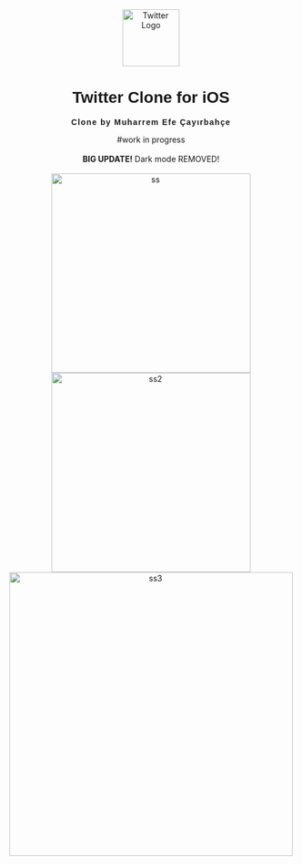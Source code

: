 <div align="center">
  <img src="https://github.com/user-attachments/assets/3deb95d1-ab39-4da0-a518-a6a2e2319121" alt="Twitter Logo" width="100">
  <h1 style="font-family: 'Arial', sans-serif;">Twitter Clone for iOS</h1>
  <p style="font-family: Arial, sans-serif;"><strong><span style="letter-spacing: 0.1em;">Clone by Muharrem Efe Çayırbahçe</span></strong></p>
  #work in progress
  <br><br>
  <strong>BIG UPDATE!</strong> Dark mode REMOVED!
  <br><br>
  <img width="350" alt="ss" src="https://github.com/user-attachments/assets/e4cd6a23-bb17-4a49-a54b-48b8af84c209">
  <br>
  <img width="350" alt="ss2" src="https://github.com/user-attachments/assets/da752656-8be5-4d94-a47c-a85ee16b5e5c">
  <br>
  <img width="498" alt="ss3" src="https://github.com/user-attachments/assets/4a62dd51-4ab2-4daa-9093-cf47aeb3570c">

</div>
